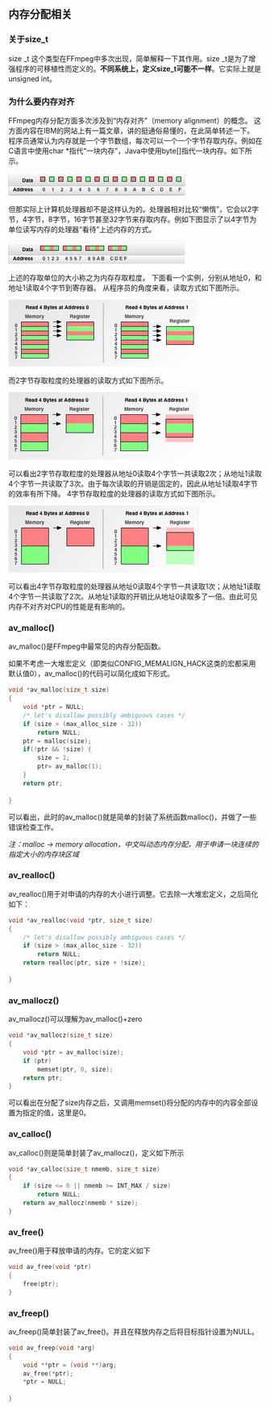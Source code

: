 ## 内存分配相关

### 关于size_t

size _t 这个类型在FFmpeg中多次出现，简单解释一下其作用。size _t是为了增强程序的可移植性而定义的。**不同系统上，定义size_t可能不一样**。它实际上就是unsigned int。

### 为什么要内存对齐

FFmpeg内存分配方面多次涉及到“内存对齐”（memory alignment）的概念。
这方面内容在IBM的网站上有一篇文章，讲的挺通俗易懂的，在此简单转述一下。
程序员通常认为内存就是一个字节数组，每次可以一个一个字节存取内存。例如在C语言中使用char *指代“一块内存”，Java中使用byte[]指代一块内存。如下所示。

![img](./20141116213746581)

但那实际上计算机处理器却不是这样认为的。处理器相对比较“懒惰”，它会以2字节，4字节，8字节，16字节甚至32字节来存取内存。例如下图显示了以4字节为单位读写内存的处理器“看待”上述内存的方式。

![img](./20141116213757782)

上述的存取单位的大小称之为内存存取粒度。
下面看一个实例，分别从地址0，和地址1读取4个字节到寄存器。
从程序员的角度来看，读取方式如下图所示。

![img](./20141116213810231)

而2字节存取粒度的处理器的读取方式如下图所示。

![img](./20141116213947169)

可以看出2字节存取粒度的处理器从地址0读取4个字节一共读取2次；从地址1读取4个字节一共读取了3次。由于每次读取的开销是固定的，因此从地址1读取4字节的效率有所下降。
4字节存取粒度的处理器的读取方式如下图所示。

![img](./20141116213956545)

可以看出4字节存取粒度的处理器从地址0读取4个字节一共读取1次；从地址1读取4个字节一共读取了2次。从地址1读取的开销比从地址0读取多了一倍。由此可见内存不对齐对CPU的性能是有影响的。

### av_malloc()

av_malloc()是FFmpeg中最常见的内存分配函数。

如果不考虑一大堆宏定义（即类似CONFIG_MEMALIGN_HACK这类的宏都采用默认值0），av_malloc()的代码可以简化成如下形式。

```c
void *av_malloc(size_t size)
{
    void *ptr = NULL;
    /* let's disallow possibly ambiguous cases */
    if (size > (max_alloc_size - 32))
        return NULL;
    ptr = malloc(size);
    if(!ptr && !size) {
        size = 1;
        ptr= av_malloc(1);
    }
    return ptr;

}
```

可以看出，此时的av_malloc()就是简单的封装了系统函数malloc()，并做了一些错误检查工作。

*注：malloc -> memory allocation，中文叫动态内存分配，用于申请一块连续的指定大小的内存块区域*

### av_realloc()

av_realloc()用于对申请的内存的大小进行调整。它去除一大堆宏定义，之后简化如下：

```c
void *av_realloc(void *ptr, size_t size)
{
    /* let's disallow possibly ambiguous cases */
    if (size > (max_alloc_size - 32))
        return NULL;
    return realloc(ptr, size + !size);

}
```

### av_mallocz()

av_mallocz()可以理解为av_malloc()+zero

```C
void *av_mallocz(size_t size)
{
    void *ptr = av_malloc(size);
    if (ptr)
        memset(ptr, 0, size);
    return ptr;
}
```

可以看出在分配了size内存之后，又调用memset()将分配的内存中的内容全部设置为指定的值，这里是0。

### av_calloc()

av_calloc()则是简单封装了av_mallocz()，定义如下所示

```C
void *av_calloc(size_t nmemb, size_t size)
{
    if (size <= 0 || nmemb >= INT_MAX / size)
        return NULL;
    return av_mallocz(nmemb * size);
}
```

### av_free()

av_free()用于释放申请的内存。它的定义如下
```C
void av_free(void *ptr)
{
    free(ptr);
}
```

### av_freep()

av_freep()简单封装了av_free()。并且在释放内存之后将目标指针设置为NULL。

```c
void av_freep(void *arg)
{
    void **ptr = (void **)arg;
    av_free(*ptr);
    *ptr = NULL;

}
```

